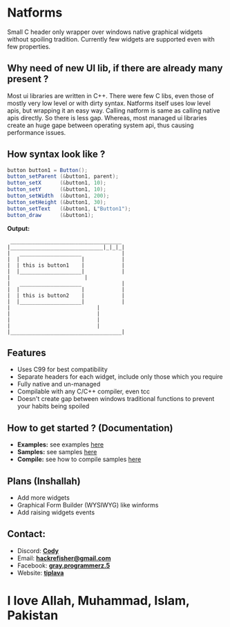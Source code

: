 # Natforms
Small C header only wrapper over windows native graphical widgets without spoiling tradition. Currently few widgets are supported even with few properties. 

## Why need of new UI lib, if there are already many present ?
Most ui libraries are written in C++. There were few C libs, even those of mostly very low level or with dirty syntax. Natforms itself uses low level apis, but wrapping it an easy way. Calling natform is same as calling native apis directly. So there is less gap. Whereas, most managed ui libraries create an huge gape between operating system api, thus causing performance issues.  
## How syntax look like ?
```csharp
button button1 = Button();
button_setParent (&button1, parent);
button_setX      (&button1, 10);
button_setY      (&button1, 10);
button_setWidth  (&button1, 200);
button_setHeight (&button1, 30);
button_setText   (&button1, L"Button1");
button_draw      (&button1);
```

**Output:**
```
 ____________________________________
|______________________________|_|_|_|
|   ____________________             |
|  |                    |            |
|  | this is button1    |            |
|  |____________________|            |
|  			             |
|   ____________________             |
|  |                    |            |
|  | this is button2    |            |
|  |____________________|            |
|		                     |
|		                     |
|		                     |
|		                     |
|____________________________________|
```

## Features
- Uses C99 for best compatibility
- Separate headers for each widget, include only those which you require
- Fully native and un-managed
- Compilable with any C/C++ compiler, even tcc
- Doesn't create gap between windows traditional functions to prevent your habits being spoiled 

## How to get started ? (Documentation)
- **Examples:** see examples [here](examples)
- **Samples:** see samples [here](doc)
- **Compile:** see how to compile samples [here](build.bat)

## Plans (Inshallah)
- Add more widgets
- Graphical Form Builder (WYSIWYG) like winforms
- Add raising widgets events
## Contact:
- Discord: **[Cody](http://graysuit.github.io)**
- Email: **[hackrefisher@gmail.com](mailto:hackrefisher@gmail.com)**
- Facebook: **[gray.programmerz.5](https://fb.com/messages/t/gray.programmerz.5)**
- Website: **[tiplava](http://tiplava.blogspot.com)**

# I love Allah, Muhammad, Islam, Pakistan
